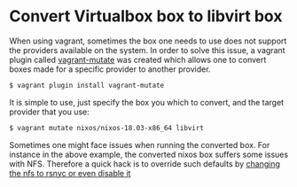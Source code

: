 # Convert Virtualbox box to libvirt box

When using vagrant, sometimes the box one needs to use does not support the
providers available on the system. In order to solve this issue, a vagrant plugin
called [vagrant-mutate](https://github.com/sciurus/vagrant-mutate) was created
which allows one to convert boxes made for a specific provider to another
provider.

```bash
$ vagrant plugin install vagrant-mutate
```

It is simple to use, just specify the box you which to convert, and the target
provider that you use:

```bash
$ vagrant mutate nixos/nixos-18.03-x86_64 libvirt
```

Sometimes one might face issues when running the converted box. For instance in
the above example, the converted nixos box suffers some issues with NFS.
Therefore a quick hack is to override such defaults by [changing the nfs to
rsnyc or even disable it](../vagrant/sync-folder-to-vagrant-box.md)
